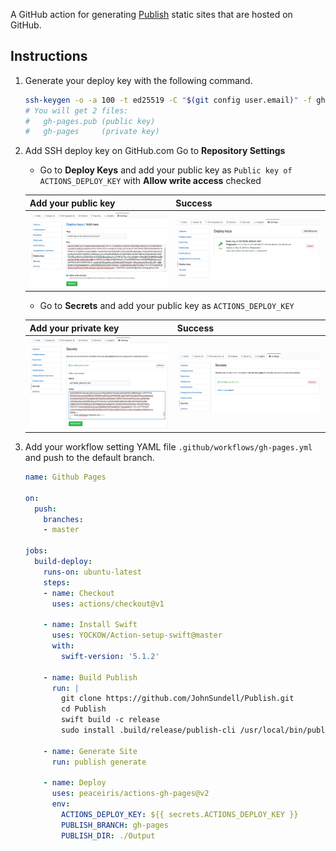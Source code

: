 A GitHub action for generating [Publish](https://github.com/JohnSundell/Publish) static sites that are hosted on GitHub.


## Instructions

1. Generate your deploy key with the following command.

    ```sh
    ssh-keygen -o -a 100 -t ed25519 -C "$(git config user.email)" -f gh-pages -N ""
    # You will get 2 files:
    #   gh-pages.pub (public key)
    #   gh-pages     (private key)
    ```

2. Add SSH deploy key on GitHub.com Go to **Repository Settings**

    - Go to **Deploy Keys** and add your public key as `Public key of ACTIONS_DEPLOY_KEY` with **Allow write access** checked

    | Add your public key | Success |
    |---|---|
    | ![Add your public key](./.github/images/deploy-keys-1.jpg) | ![Success](./.github/images/deploy-keys-2.jpg) |

    - Go to **Secrets** and add your public key as `ACTIONS_DEPLOY_KEY`

    | Add your private key | Success |
    |---|---|
    | ![Add your private key](./.github/images/secrets-1.jpg) | ![Success](./.github/images/secrets-2.jpg) |

3. Add your workflow setting YAML file `.github/workflows/gh-pages.yml` and push to the default branch.

    ```yaml
    name: Github Pages

    on:
      push:
        branches:
        - master

    jobs:
      build-deploy:
        runs-on: ubuntu-latest
        steps:
        - name: Checkout
          uses: actions/checkout@v1
          
        - name: Install Swift
          uses: YOCKOW/Action-setup-swift@master
          with:
            swift-version: '5.1.2'
            
        - name: Build Publish
          run: |
            git clone https://github.com/JohnSundell/Publish.git
            cd Publish
            swift build -c release
            sudo install .build/release/publish-cli /usr/local/bin/publish

        - name: Generate Site
          run: publish generate

        - name: Deploy
          uses: peaceiris/actions-gh-pages@v2
          env:
            ACTIONS_DEPLOY_KEY: ${{ secrets.ACTIONS_DEPLOY_KEY }}
            PUBLISH_BRANCH: gh-pages
            PUBLISH_DIR: ./Output
    ```